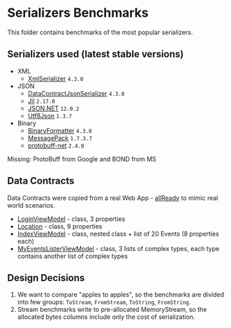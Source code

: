 # Serializers Benchmarks

This folder contains benchmarks of the most popular serializers.

## Serializers used (latest stable versions)

* XML
  * [XmlSerializer](https://docs.microsoft.com/en-us/dotnet/api/system.xml.serialization.xmlserializer) `4.3.0`
* JSON
    * [DataContractJsonSerializer](https://docs.microsoft.com/en-us/dotnet/api/system.runtime.serialization.json.datacontractjsonserializer) `4.3.0`
    * [Jil](https://github.com/kevin-montrose/Jil) `2.17.0` 
    * [JSON.NET](https://github.com/JamesNK/Newtonsoft.Json) `12.0.2` 
    * [Utf8Json](https://github.com/neuecc/Utf8Json) `1.3.7` 
* Binary
    * [BinaryFormatter](https://docs.microsoft.com/en-us/dotnet/api/system.runtime.serialization.formatters.binary.binaryformatter) `4.3.0`
    * [MessagePack](https://github.com/neuecc/MessagePack-CSharp) `1.7.3.7` 
    * [protobuff-net](https://github.com/mgravell/protobuf-net) `2.4.0`

Missing: ProtoBuff from Google and BOND from MS

## Data Contracts

Data Contracts were copied from a real Web App - [allReady](https://github.com/HTBox/allReady/) to mimic real world scenarios.

* [LoginViewModel](DataGenerator.cs#L120) - class, 3 properties
* [Location](DataGenerator.cs#L133) - class, 9 properties
* [IndexViewModel](DataGenerator.cs#L202) - class, nested class + list of 20 Events (8 properties each)
* [MyEventsListerViewModel](DataGenerator.cs#L224) - class, 3 lists of complex types, each type contains another list of complex types

## Design Decisions

1. We want to compare "apples to apples", so the benchmarks are divided into few groups: `ToStream`, `FromStream`, `ToString`, `FromString`.
2. Stream benchmarks write to pre-allocated MemoryStream, so the allocated bytes columns include only the cost of serialization. 

